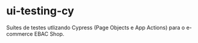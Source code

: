 # ui-testing-cy
Suítes de testes utlizando Cypress (Page Objects e App Actions) para o e-commerce EBAC Shop.
